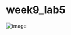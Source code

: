 # week9_lab5


![image](https://user-images.githubusercontent.com/73683141/227783904-65a0c540-7277-41aa-8132-9a202bc63246.png)
